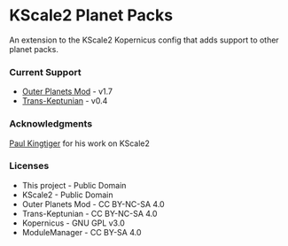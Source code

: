 # KScale2 Planet Packs
An extension to the KScale2 Kopernicus config that adds support to other planet packs.

### Current Support
* [Outer Planets Mod](http://forum.kerbalspaceprogram.com/threads/104280) - v1.7
* [Trans-Keptunian](http://forum.kerbalspaceprogram.com/threads/109125) - v0.4

### Acknowledgments
[Paul Kingtiger](http://www.kingtiger.co.uk/kingtiger/wordpress/2015/06/24/kscale2-a-lightweight-mod-for-ksp/) for his work on KScale2

### Licenses
* This project - Public Domain
* KScale2 - Public Domain
* Outer Planets Mod - CC BY-NC-SA 4.0
* Trans-Keptunian - CC BY-NC-SA 4.0
* Kopernicus - GNU GPL v3.0
* ModuleManager - CC BY-SA 4.0
